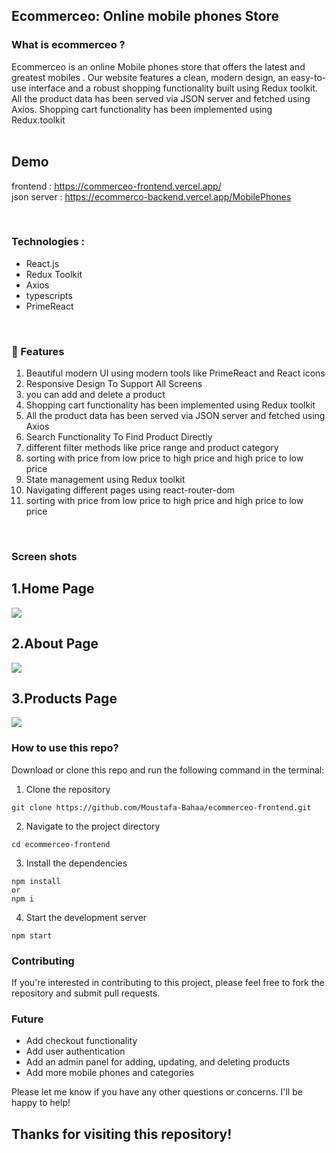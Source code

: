 ## Ecommerceo: Online mobile phones Store

### What is ecommerceo ?

Ecommerceo is an online Mobile phones store that offers the latest and greatest mobiles . Our website features a clean, modern design, an easy-to-use interface and a robust shopping functionality built using Redux toolkit. All the product data has been served via JSON server and fetched using Axios. Shopping cart functionality has been implemented using Redux.toolkit 
<br/>
<br/>
## Demo
frontend :
https://commerceo-frontend.vercel.app/
<br>
json server :
https://ecommerco-backend.vercel.app/MobilePhones
<br>
<div>
<br>
  
 ### Technologies :

- React.js
- Redux Toolkit
- Axios
- typescripts
- PrimeReact

<br>
<h3>🚀 Features</h3>
<ol>
<li> Beautiful modern UI using modern tools like PrimeReact and React icons</li>
<li>Responsive Design To Support All Screens</li>
<li>you can add and delete a product</li>
<li>Shopping cart functionality has been implemented using Redux toolkit </li>
<li>All the product data has been served via JSON server and fetched using Axios</li>
<li>Search Functionality To Find Product Directly</li>
<li>different filter methods like price range and product category </li>
<li>sorting with price from low price  to high price and high price to low price </li>
<li>State management using Redux toolkit </li>
<li>Navigating different pages using react-router-dom  </li>
<li>sorting with price from low price  to high price and high price to low price </li>
</ol>
</div>
<br>
<h3> Screen shots</h3>

<h2>1.Home Page</h2>
<img src="https://github.com/Moustafa-Bahaa/car-agency/assets/119801854/19bd4e4d-7b97-4b82-805c-9ccec921a1cf"  />

<h2>2.About Page</h2>
<img src="https://github.com/Moustafa-Bahaa/car-agency/assets/119801854/22214468-db67-4190-a272-eaca1bfd1ad9"  />

<h2>3.Products Page</h2>
<img src="https://github.com/Moustafa-Bahaa/advanced-ecommerce/assets/119801854/cd34a10e-cc68-4d58-a06d-739e0a864888"  />
<br>


### How to use this repo?

Download or clone this repo and run the following command in the terminal:

1. Clone the repository

```
git clone https://github.com/Moustafa-Bahaa/ecommerceo-frontend.git
```

2. Navigate to the project directory

```
cd ecommerceo-frontend
```

3. Install the dependencies

```
npm install
or
npm i
```

4. Start the development server

```
npm start
```




### Contributing
If you're interested in contributing to this project, please feel free to fork the repository and submit pull requests.

### Future

- Add checkout functionality
- Add user authentication
- Add an admin panel for adding, updating, and deleting products
- Add more mobile phones and categories

Please let me know if you have any other questions or concerns. I'll be happy to help!

## Thanks for visiting this repository!
